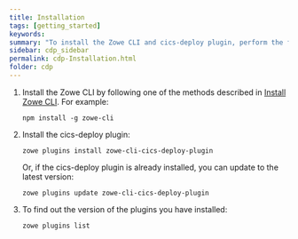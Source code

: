 ```yaml
---
title: Installation
tags: [getting_started]
keywords:
summary: "To install the Zowe CLI and cics-deploy plugin, perform the following steps."
sidebar: cdp_sidebar
permalink: cdp-Installation.html
folder: cdp
---
```


1. Install the Zowe CLI by following one of the methods described in [Install Zowe CLI](https://zowe.github.io/docs-site/latest/user-guide/cli-installcli.html). For example:
   ```console
   npm install -g zowe-cli
   ```

1. Install the cics-deploy plugin:
   ```console
   zowe plugins install zowe-cli-cics-deploy-plugin
   ```
   Or, if the cics-deploy plugin is already installed, you can update to the latest version:
   ```console
   zowe plugins update zowe-cli-cics-deploy-plugin
   ```

1. To find out the version of the plugins you have installed:
   ```console
   zowe plugins list
   ```